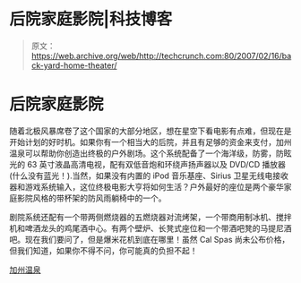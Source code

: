# 后院家庭影院|科技博客

> 原文：<https://web.archive.org/web/http://techcrunch.com:80/2007/02/16/back-yard-home-theater/>

# 后院家庭影院

随着北极风暴席卷了这个国家的大部分地区，想在星空下看电影有点难，但现在是开始计划的好时机。如果你有一个相当大的后院，并且有足够的资金来支付，加州温泉可以帮助你创造出终极的户外剧场。这个系统配备了一个海洋级，防雾，防眩光的 63 英寸液晶高清电视，配有双低音炮和环绕声扬声器以及 DVD/CD 播放器(什么没有蓝光！).当然，如果没有内置的 iPod 音乐基座、Sirius 卫星无线电接收器和游戏系统输入，这位终极电影大亨将如何生活？户外最好的座位是两个豪华家庭影院风格的带杯架的防风雨躺椅中的一个。

剧院系统还配有一个带两侧燃烧器的五燃烧器对流烤架，一个带商用制冰机、搅拌机和啤酒龙头的鸡尾酒中心。有两个壁炉、长凳式座位和一个带酒吧凳的马提尼酒吧。现在我们要问了，但是爆米花机到底在哪里！虽然 Cal Spas 尚未公布价格，但我们知道，如果你不得不问，你可能真的负担不起！

[加州温泉](https://web.archive.org/web/20130628130901/http://www.calspas.com/)